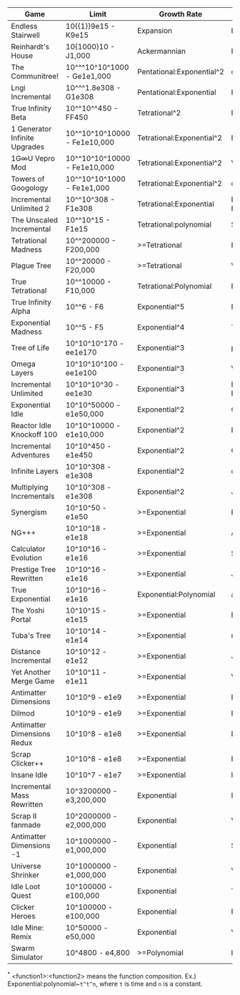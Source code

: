 | Game                          | Limit                        | Growth Rate               | Creator         | Link                                                               |
|-------------------------------|------------------------------|---------------------------|-----------------|--------------------------------------------------------------------|
| Endless Stairwell             | 10{{1}}9e15 - K9e15          | Expansion                 | Demonin         | https://demonins-item-shop.demonin.repl.co/games/endlessStairwell/ |
| Reinhardt's House             | 10{1000}10 - J1,000          | Ackermannian              | Reinhardt       | https://reinhardt-c.github.io/ReinHouse/                           |
| The Communitree!              | 10^^^10^10^1000 - Ge1e1,000   | Pentational:Exponential^2 | ducdat0507     | https://ducdat0507.github.io/communitree/                          |
| Lngi Incremental              | 10^^^1.8e308 - G1e308        | Pentational:Exponential   | Katakana        | https://lngi-incremental.glitch.me/                                |
| True Infinity Beta            | 10^^10^^450 - FF450          | Tetrational^2             | Reinhardt       | https://reinhardt-c.github.io/TrueInfinity/beta                    |
| 1 Generator Infinite Upgrades | 10^^10^10^10000 - Fe1e10,000 | Tetrational:Exponential^2 | Naruyoko        | https://naruyoko.github.io/one-generator--infinite-upgrades/       |
| 1G∞U Vepro Mod                | 10^^10^10^10000 - Fe1e10,000 | Tetrational:Exponential^2 | VeproGames      | https://veprogames.github.io/one-generator--infinite-upgrades/
| Towers of Googology           | 10^^10^10^1000 - Fe1e1,000   | Tetrational:Exponential^2 | ducdat0507      | https://ducdat0507.github.io/towers/                               |
| Incremental Unlimited 2       | 10^^10^308 - F1e308          | Tetrational:Exponential   | Number Engineer | https://bit.ly/incremental-Unlimited-2                             |
| The Unscaled Incremental      | 10^^10^15 - F1e15            | Tetrational:polynomial    | SuperSpruce     | https://superspruce.github.io/TheUnscaledIncremental/              |
| Tetrational Madness           | 10^^200000 - F200,000        | >=Tetrational             | Patcail         | https://scratch.mit.edu/projects/341525196/                        |
| Plague Tree                   | 10^^20000 - F20,000          | >=Tetrational             | Vorona          | https://c0v1d-9119361.github.io/The-Plague-Tree/                   |
| True Tetrational              | 10^^10000 - F10,000          | Tetrational:Polynomial    | Patcail         | https://scratch.mit.edu/projects/310919497/                        |
| True Infinity Alpha           | 10^^6 - F6                   | Exponential^5             | Reinhardt       | https://reinhardt-c.github.io/TrueInfinity/alpha/                  |
| Exponential Madness           | 10^^5 - F5                   | Exponential^4             | TheTastyPi      | https://thetastypi.github.io/Exponential-Madness/                  |
| Tree of Life                  | 10^10^10^170 - ee1e170       | Exponential^3             | pg132           | http://raw.githack.com/pg132/The-Modding-Tree/evolution/index.html |
| Omega Layers                  | 10^10^10^100 - ee1e100       | Exponential^3             | VeproGames      | https://veprogames.github.io/omega-layers/                         |
| Incremental Unlimited         | 10^10^10^30 - ee1e30         | Exponential^3             | Number Engineer | https://bit.ly/Incremental-Unlimited                               |
| Exponential Idle              | 10^10^50000 - e1e50,000      | Exponential^2             | Conic Games     | https://conicgames.github.io/exponentialidle/index.html            |
| Reactor Idle Knockoff 100     | 10^10^10000 - e1e10,000      | Exponential^2             | Redfire         | https://redfire75369.github.io/Reactor-Idle-Knockoff-100/          |
| Incremental Adventures        | 10^10^450 - e1e450           | Exponential^2             | Gniller         | https://www.kongregate.com/games/Gniller/incremental-adventures    |
| Infinite Layers               | 10^10^308 - e1e308           | Exponential^2             | dan-simon       | https://dan-simon.github.io/misc/b2/                               |
| Multiplying Incrementals      | 10^10^308 - e1e308           | Exponential^2             | JohnathanTBG    | https://scratch.mit.edu/projects/325680353/                        |
| Synergism                     | 10^10^50 - e1e50             | >=Exponential             | Platonic        | https://pseudo-corp.github.io/SynergismOfficial/                   |
| NG+++                         | 10^10^18 - e1e18             | >=Exponential             | Aarex           | https://raw.githack.com/aarextiaokhiao/IvarK.github.io/master/     |
| Calculator Evolution          | 10^10^16 - e1e16             | >=Exponential             | Spotky1004      | https://spotky1004.com/Calculator-Evolution/                       |
| Prestige Tree Rewritten       | 10^10^16 - e1e16             | >=Exponential             | Jacorb          | https://jacorb90.me/Prestige-Tree/                                 |
| True Exponential              | 10^10^16 - e1e16             | Exponential:Polynomial    | angarg12        | https://angarg12.github.io/TrueExponential/                        |
| The Yoshi Portal              | 10^10^15 - e1e15             | >=Exponential             | Demonin         | https://demonins-item-shop.demonin.repl.co/games/theYoshiPortal/   |
| Tuba's Tree              | 10^10^14 - e1e14             | >=Exponential             | randomtuba         | https://randomtuba.github.io/Tubas-Tree/   |
| Distance Incremental          | 10^10^12 - e1e12             | >=Exponential             | Jacorb          | https://jacorb90.me/DistInc.github.io/main.html                    |
| Yet Another Merge Game        | 10^10^11 - e1e11             | >=Exponential             | VeproGames      | https://veprogames.github.io/yet-another-merge-game/               |
| Antimatter Dimensions         | 10^10^9 - e1e9               | >=Exponential             | Hevipelle       | http://ivark.github.io/                                            |
| Dilmod                        | 10^10^9 - e1e9               | >=Exponential             | Despacit        | https://dilmod.glitch.me/                                          |
| Antimatter Dimensions Redux   | 10^10^8 - e1e8               | >=Exponential             | Despacit        | https://ad2-thing.glitch.me/                                       |
| Scrap Clicker++               | 10^10^8 - e1e8               | >=Exponential             | Bullz 04        | https://bullz04.github.io/scrap-clicker++/game/                    |
| Insane Idle                   | 10^10^7 - e1e7               | >=Exponential             | keinniemand     | https://keinniemand.github.io/InsaneIdle/                          |
| Incremental Mass Rewritten    | 10^3200000 - e3,200,000      | Exponential               | MrRedShark77    | https://mrredshark77.github.io/incremental-mass-rewritten/         |
| Scrap II fanmade              | 10^2000000 - e2,000,000      | Exponential               | VeproGames      | https://scrap-ii-fanmade.en.uptodown.com/android                  |
| Antimatter Dimensions -1      | 10^1000000 - e1,000,000      | Exponential               | Soul147         | https://bit.ly/2NJeSTu                                            |
| Universe Shrinker             | 10^1000000 - e1,000,000      | Exponential               | VeproGames      | https://veprogames.github.io/universe-shrinker/                    |
| Idle Loot Quest               | 10^100000 - e100,000         | Exponential               | TopCog          | https://bit.ly/Idle-Loot-Quest                                                                |
| Clicker Heroes                | 10^100000 - e100,000         | Exponential               | PlaySaurus      | https://www.clickerheroes.com/                                     |
| Idle Mine: Remix              | 10^50000 - e50,000           | Exponential               | VeproGames      | https://veprogames.github.io/idle-mine-remix/                      |
| Swarm Simulator               | 10^4800 - e4,800             | >=Polynomial              | kawaritai       | https://www.swarmsim.com/                                          |

<sup>\*</sup> \<function1>:\<function2> means the function composition. Ex.) Exponential:polynomial~`t^t^n`, where `t` is time and `n` is a constant.
